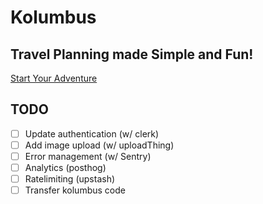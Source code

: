 # Kolumbus

## Travel Planning made Simple and Fun!

[Start Your Adventure](https://www.kolumbus.app/sign-up)

## TODO

- [ ] Update authentication (w/ clerk)
- [ ] Add image upload (w/ uploadThing)
- [ ] Error management (w/ Sentry)
- [ ] Analytics (posthog)
- [ ] Ratelimiting (upstash)
- [ ] Transfer kolumbus code
